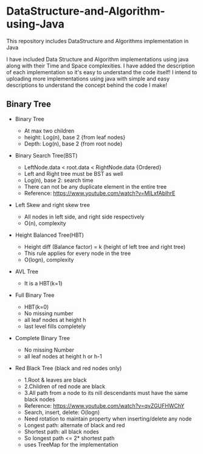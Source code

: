 # DataStructure-and-Algorithm-using-Java
This repository includes DataStructure and Algorithms implementation in Java

I have included Data Structure and Algorithm implementations using java along with their Time and Space complexities. I have added the description of each implementation so it's easy to understand the code itself!
I intend to uploading more implementations using java with simple and easy descriptions to understand the concept behind the code I make!


## Binary Tree
* Binary Tree
  - At max two children
  - height: Log(n), base 2 {from leaf nodes}
  - Depth: Log(n), base 2 {from root node}

* Binary Search Tree(BST)
  - LeftNode.data < root.data < RightNode.data {Ordered}
  - Left and Right tree must be BST as well
  - Log(n), base 2: search time
  - There can not be any duplicate element in the entire tree
  - Reference: https://www.youtube.com/watch?v=MILxfAbIhrE
  
* Left Skew and right skew tree
  - All nodes in left side, and right side respectively
  - O(n), complexity
  
* Height Balanced Tree(HBT)
  - Height diff (Balance factor) = k (height of left tree and right tree)
  - This rule applies for every node in the tree
  - O(logn), complexity
  
* AVL Tree
  - It is a HBT(k=1)

* Full Binary Tree
  - HBT(k=0)
  - No missing number
  - all leaf nodes at height h
  - last level fills completely

* Complete Binary Tree
  - No missing Number
  - all leaf nodes at height h or h-1
  
* Red Black Tree (black and red nodes only)
  - 1.Root & leaves are black
  - 2.Children of red node are black 
  - 3.All path from a node to its nill descendants must have the same black nodes
  - Reference: https://www.youtube.com/watch?v=qvZGUFHWChY
  - Search, insert, delete: O(logn)
  - Need rotation to maintain property when inserting/delete any node
  - Longest path: alternate of black and red
  - Shortest path: all black nodes
  - So longest path <= 2* shortest path
  - uses TreeMap for the implementation
